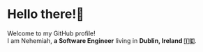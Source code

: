 <h1>Hello there!👋</h1>
<p>Welcome to my GitHub profile! <br/>I am Nehemiah, <b>a Software Engineer</b> living in <b>Dublin, Ireland 🇮🇪</b>.</p>

